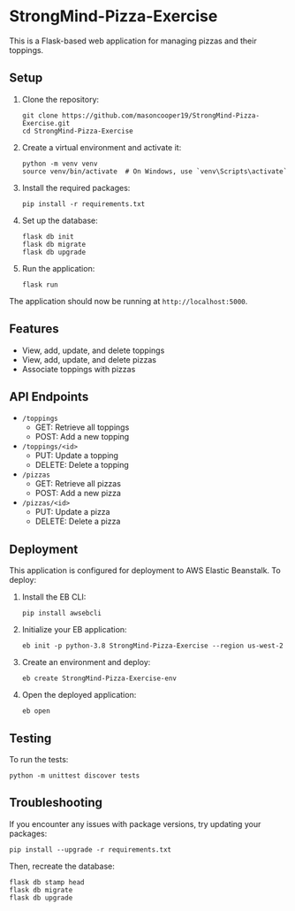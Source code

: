 # StrongMind-Pizza-Exercise

This is a Flask-based web application for managing pizzas and their toppings.

## Setup

1. Clone the repository:
   ```
   git clone https://github.com/masoncooper19/StrongMind-Pizza-Exercise.git
   cd StrongMind-Pizza-Exercise
   ```

2. Create a virtual environment and activate it:
   ```
   python -m venv venv
   source venv/bin/activate  # On Windows, use `venv\Scripts\activate`
   ```

3. Install the required packages:
   ```
   pip install -r requirements.txt
   ```

4. Set up the database:
   ```
   flask db init
   flask db migrate
   flask db upgrade
   ```

5. Run the application:
   ```
   flask run
   ```

The application should now be running at `http://localhost:5000`.

## Features

- View, add, update, and delete toppings
- View, add, update, and delete pizzas
- Associate toppings with pizzas

## API Endpoints

- `/toppings`
  - GET: Retrieve all toppings
  - POST: Add a new topping
- `/toppings/<id>`
  - PUT: Update a topping
  - DELETE: Delete a topping
- `/pizzas`
  - GET: Retrieve all pizzas
  - POST: Add a new pizza
- `/pizzas/<id>`
  - PUT: Update a pizza
  - DELETE: Delete a pizza

## Deployment

This application is configured for deployment to AWS Elastic Beanstalk. To deploy:

1. Install the EB CLI:
   ```
   pip install awsebcli
   ```

2. Initialize your EB application:
   ```
   eb init -p python-3.8 StrongMind-Pizza-Exercise --region us-west-2
   ```

3. Create an environment and deploy:
   ```
   eb create StrongMind-Pizza-Exercise-env
   ```

4. Open the deployed application:
   ```
   eb open
   ```

## Testing

To run the tests:

```
python -m unittest discover tests
```

## Troubleshooting

If you encounter any issues with package versions, try updating your packages:

```
pip install --upgrade -r requirements.txt
```

Then, recreate the database:

```
flask db stamp head
flask db migrate
flask db upgrade
```